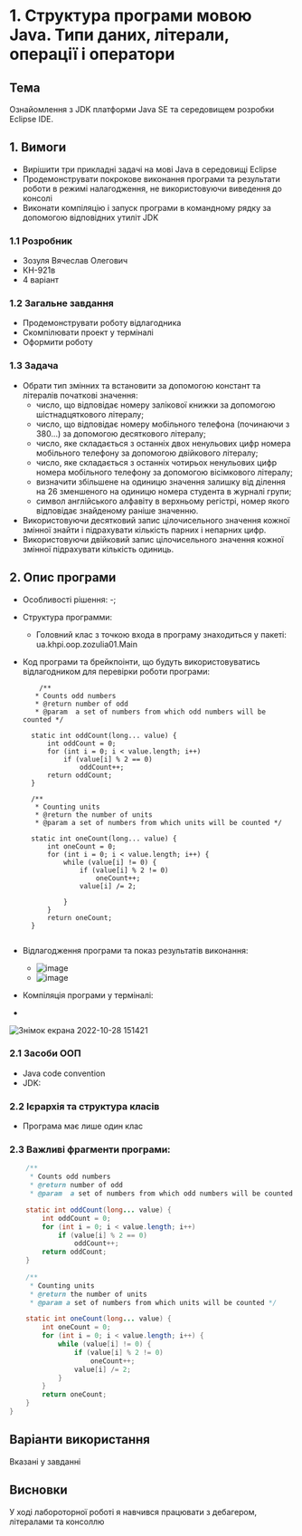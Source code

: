 # 1. Структура програми мовою Java. Типи даних, літерали, операції і оператори

## Тема
Ознайомлення з JDK платформи Java SE та середовищем розробки Eclipse IDE.
## 1. Вимоги
- Вирішити три прикладні задачі на мові Java в середовищі Eclipse
- Продемонструвати покрокове виконання програми та результати роботи в режимі налагодження, не використовуючи виведення до консолі
- Виконати компіляцію і запуск програми в командному рядку за допомогою відповідних утиліт JDK

### 1.1 Розробник
- Зозуля Вячеслав Олегович
- КН-921в
- 4 варіант

### 1.2 Загальне завдання
- Продемонструвати роботу відлагодника
- Скомпілювати проект у терміналі
- Оформити роботу

### 1.3 Задача
- Обрати тип змінних та встановити за допомогою констант та літералів початкові значення:
  - число, що відповідає номеру залікової книжки за допомогою шістнадцяткового літералу;
  - число, що відповідає номеру мобільного телефона (починаючи з 380...) за допомогою десяткового літералу;
  - число, яке складається з останніх двох ненульових цифр номера мобільного телефону за допомогою двійкового літералу;
  - число, яке складається з останніх чотирьох ненульових цифр номера мобільного телефону за допомогою вісімкового літералу;
  - визначити збільшене на одиницю значення залишку від ділення на 26 зменшеного на одиницю номера студента в журналі групи;
  - символ англійського алфавіту в верхньому регістрі, номер якого відповідає знайденому раніше значенню.
- Використовуючи десятковий запис цілочисельного значення кожної змінної знайти і підрахувати кількість парних і непарних цифр.
- Використовуючи двійковий запис цілочисельного значення кожної змінної підрахувати кількість одиниць.

## 2. Опис програми
- Особливості рішення: -;
- Структура программи:
  - Головний клас з точкою входа в програму знаходиться у пакеті: ua.khpi.oop.zozulia01.Main
- Код програми та брейкпоінти, що будуть використовуватись відлагодником для перевірки роботи програми:
  ```
      /**
     * Counts odd numbers
     * @return number of odd
     * @param  a set of numbers from which odd numbers will be counted */

    static int oddCount(long... value) {
        int oddCount = 0;
        for (int i = 0; i < value.length; i++)
            if (value[i] % 2 == 0)
                oddCount++;
        return oddCount;
    }
    
    /**
     * Counting units
     * @return the number of units
     * @param a set of numbers from which units will be counted */

    static int oneCount(long... value) {
        int oneCount = 0;
        for (int i = 0; i < value.length; i++) {
            while (value[i] != 0) {
                if (value[i] % 2 != 0)
                    oneCount++;
                value[i] /= 2;
                
            }
        }
        return oneCount;
    }
    
  ```

- Відлагодження програми та показ результатів виконання:
  - ![image](assets/debug2.jpg)
  - ![image](assets/debug3.jpg)
- Компіляція програми у терміналі:
- 
![Знімок екрана 2022-10-28 151421](https://user-images.githubusercontent.com/67918913/198584570-8d105063-629c-49a5-8596-deded1934c25.png)
  
### 2.1 Засоби ООП
- Java code convention
- JDK:
  
### 2.2 Ієрархія та структура класів
- Програма має лише один клас
### 2.3 Важливі фрагменти програми:
~~~java
    /**
     * Counts odd numbers
     * @return number of odd
     * @param  a set of numbers from which odd numbers will be counted */

    static int oddCount(long... value) {
        int oddCount = 0;
        for (int i = 0; i < value.length; i++)
            if (value[i] % 2 == 0)
                oddCount++;
        return oddCount;
    }
    
    /**
     * Counting units
     * @return the number of units
     * @param a set of numbers from which units will be counted */

    static int oneCount(long... value) {
        int oneCount = 0;
        for (int i = 0; i < value.length; i++) {
            while (value[i] != 0) {
                if (value[i] % 2 != 0)
                    oneCount++;
                value[i] /= 2;
            }
        }
        return oneCount;
    }
}
~~~
## Варіанти використання
  Вказані у завданні
## Висновки
У ході лабороторної роботі я навчився працювати з дебагером, літералами та консоллю
